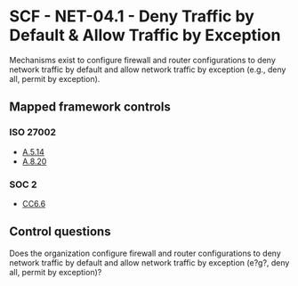 # SCF - NET-04.1 - Deny Traffic by Default & Allow Traffic by Exception
Mechanisms exist to configure firewall and router configurations to deny network traffic by default and allow network traffic by exception (e.g., deny all, permit by exception). 
## Mapped framework controls
### ISO 27002
- [A.5.14](../iso27002/a-5.md#a514)
- [A.8.20](../iso27002/a-8.md#a820)
  
### SOC 2
- [CC6.6](../soc2/cc66.md)
  
## Control questions
Does the organization configure firewall and router configurations to deny network traffic by default and allow network traffic by exception (e?g?, deny all, permit by exception)? 
  